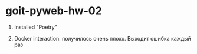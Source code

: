 # goit-pyweb-hw-02

1) Installed "Poetry"

2) Docker interaction: получилось очень плохо. Выходит ошибка каждый раз
